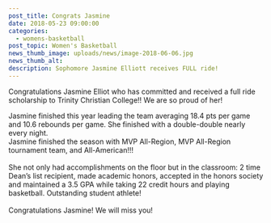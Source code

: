 ```yaml
---
post_title: Congrats Jasmine
date: 2018-05-23 09:00:00
categories:
  - womens-basketball
post_topic: Women's Basketball
news_thumb_image: uploads/news/image-2018-06-06.jpg
news_thumb_alt:
description: Sophomore Jasmine Elliott receives FULL ride!
---
```


Congratulations Jasmine Elliot who has committed and received a full ride scholarship to Trinity Christian College!! We are so proud of her!

Jasmine finished this year leading the team averaging 18.4 pts per game and 10.6 rebounds per game. She finished with a double-double nearly every night.<br>Jasmine finished the season with MVP All-Region, MVP All-Region tournament team, and All-American!!!<br><br>She not only had accomplishments on the floor but in the classroom: 2 time Dean’s list recipient, made academic honors, accepted in the honors society and maintained a 3.5 GPA while taking 22 credit hours and playing basketball. Outstanding student athlete!<br><br>Congratulations Jasmine! We will miss you!
